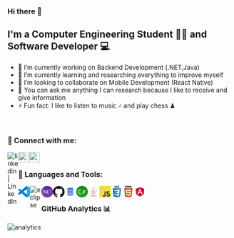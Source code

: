 ### Hi there 👋



## I'm a Computer Engineering Student 👨‍🎓 and Software Developer 💻
- 🔭 I’m currently working on Backend Development (.NET,Java)
- 🌱 I’m currently learning and researching everything to improve myself
- 👯 I’m looking to collaborate on Mobile Development (React Native)
- 💬 You can ask me anything I can research because I like to receive and give information
- ⚡ Fun fact: I like to listen to music 🎶 and play chess ♟
<br />

### 📩 Connect with me:

[<img align="left" alt="linkedin | LinkedIn" width="24px" src="https://raw.githubusercontent.com/peterthehan/peterthehan/master/assets/linkedin.svg" />][linkedin]
[<img align="left" height="24" width="24" src="https://cdn.jsdelivr.net/npm/simple-icons@v4/icons/gmail.svg" />][gmail]
[<img align="left" height="24" width="24" src="https://cdn.jsdelivr.net/npm/simple-icons@v4/icons/instagram.svg" />][instagram]

<br />

### 🔧 Languages and Tools:


[<img align="left" alt="Visual Studio Code" width="26px" src="https://raw.githubusercontent.com/github/explore/80688e429a7d4ef2fca1e82350fe8e3517d3494d/topics/visual-studio-code/visual-studio-code.png" />][vsCode]
[<img align="left" alt="eclipse" width="26px" src="https://img.utdstc.com/icon/3c7/fcf/3c7fcf4930fa9402c22cee35e03fe9fcf9e8e47c9381d6b9e6922d71ee2e067a:200" />][eclipse]
[<img align="left" alt="dotnet" width="26px" src="https://raw.githubusercontent.com/github/explore/78df643247d429f6cc873026c0622819ad797942/topics/dotnet/dotnet.png" />][dotnet]
[<img align="left" alt="GitHub" width="26px" src="https://raw.githubusercontent.com/github/explore/78df643247d429f6cc873026c0622819ad797942/topics/github/github.png" />][github]
[<img align="left" alt="sql" width="26px" src="https://raw.githubusercontent.com/github/explore/80688e429a7d4ef2fca1e82350fe8e3517d3494d/topics/sql/sql.png" />][sql]
[<img align="left" alt="C#" width="26px" src="https://raw.githubusercontent.com/github/explore/78df643247d429f6cc873026c0622819ad797942/topics/csharp/csharp.png" />][c#]
[<img align="left" alt="java" width="26px" src="https://raw.githubusercontent.com/github/explore/78df643247d429f6cc873026c0622819ad797942/topics/java/java.png" />][java]
[<img align="left" alt="javascript" width="26px" src="https://raw.githubusercontent.com/github/explore/78df643247d429f6cc873026c0622819ad797942/topics/javascript/javascript.png" />][javascript]
[<img align="left" alt="css" width="26px" src="https://raw.githubusercontent.com/github/explore/80688e429a7d4ef2fca1e82350fe8e3517d3494d/topics/css/css.png" />][css]
[<img align="left" alt="html" width="26px" src="https://raw.githubusercontent.com/github/explore/80688e429a7d4ef2fca1e82350fe8e3517d3494d/topics/html/html.png" />][html]
[<img align="left" alt="angular" width="26px" src="https://raw.githubusercontent.com/github/explore/78df643247d429f6cc873026c0622819ad797942/topics/angular/angular.png" />][angular]


<br />

### GitHub Analytics 📊

<img height="180em" align="left" src="https://github-readme-stats.vercel.app/api/top-langs?username=EymenSezen&show_icons=true&locale=en&layout=compact&langs_count=8&theme=radical" alt="analytics"/>

<br />
<br />

[instagram]: https://www.instagram.com/eymensezeen
[linkedin]: https://www.linkedin.com/in/yusuf-eymen-sezen/
[eclipse]: https://www.eclipse.org/
[gmail]: mailto:syusufeymen@gmail.com
[angular]: https://angular.io/
[vsCode]: https://code.visualstudio.com/
[github]: https://github.com/EymenSezen
[java]: https://www.java.com/
[javascript]: https://www.javascript.com/
[c#]: https://docs.microsoft.com/dotnet/csharp/
[css]:https://wikipedia.org/wiki/CSS
[html]:https://wikipedia.org/wiki/HTML
[dotnet]:https://dotnet.microsoft.com/en-us/
[sql]:https://wikipedia.org/wiki/SQL


